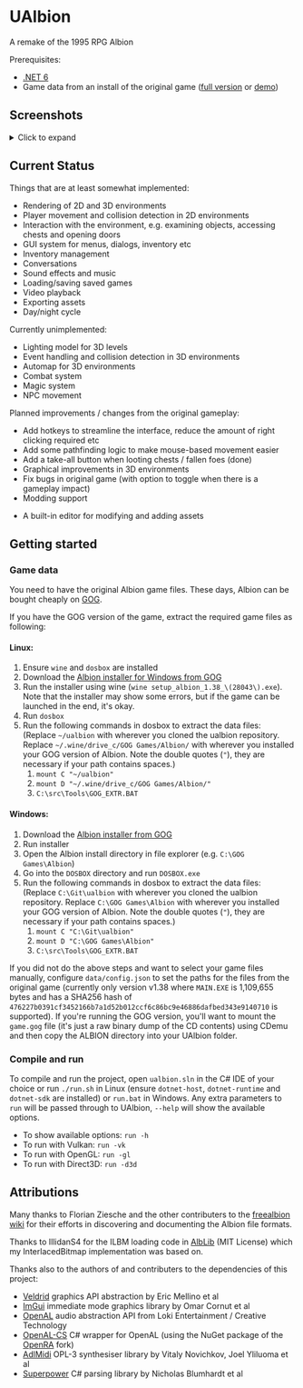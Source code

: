 # UAlbion
A remake of the 1995 RPG Albion 

Prerequisites: 
* [.NET 6](https://docs.microsoft.com/en-us/dotnet/core/install/)
* Game data from an install of the original game ([full version](https://www.gog.com/game/albion) or [demo](https://archive.org/details/Albidemo))

## Screenshots
<details>
  <summary>Click to expand</summary>

  ![Example Screenshot 1](/data/Screenshots/1_FirstLevel.png?raw=true)
  ![Example Screenshot 2](/data/Screenshots/2_3DWorld.png?raw=true)
  ![Example Screenshot 3](/data/Screenshots/3_Outdoors.png?raw=true)
  ![Example Screenshot 4](/data/Screenshots/4_Inventory.png?raw=true)
  ![Example Screenshot 5](/data/Screenshots/5_MainMenu.png?raw=true)
</details>

## Current Status

Things that are at least somewhat implemented:
- Rendering of 2D and 3D environments
- Player movement and collision detection in 2D environments
- Interaction with the environment, e.g. examining objects, accessing chests and opening doors
- GUI system for menus, dialogs, inventory etc
- Inventory management
- Conversations
- Sound effects and music
- Loading/saving saved games
- Video playback
- Exporting assets
- Day/night cycle

Currently unimplemented:
- Lighting model for 3D levels
- Event handling and collision detection in 3D environments
- Automap for 3D environments
- Combat system
- Magic system
- NPC movement

Planned improvements / changes from the original gameplay:
- Add hotkeys to streamline the interface, reduce the amount of right clicking required etc
- Add some pathfinding logic to make mouse-based movement easier
- Add a take-all button when looting chests / fallen foes (done)
- Graphical improvements in 3D environments
- Fix bugs in original game (with option to toggle when there is a gameplay impact)
- Modding support
* A built-in editor for modifying and adding assets

## Getting started

### Game data

You need to have the original Albion game files. These days, Albion can be bought cheaply on [GOG](https://www.gog.com/game/albion).

If you have the GOG version of the game, extract the required game files as following:

#### Linux:
1. Ensure `wine` and `dosbox` are installed
1. Download the [Albion installer for Windows from GOG](https://www.gog.com/game/albion)
1. Run the installer using wine (`wine setup_albion_1.38_\(28043\).exe`). Note that the installer may show some errors, but if the game can be launched in the end, it's okay.
1. Run `dosbox`
1. Run the following commands in dosbox to extract the data files: (Replace `~/ualbion` with wherever you cloned the ualbion repository. Replace `~/.wine/drive_c/GOG Games/Albion/` with wherever you installed your GOG version of Albion. Note the double quotes (`"`), they are necessary if your path contains spaces.)
    1. `mount C "~/ualbion"`
    1. `mount D "~/.wine/drive_c/GOG Games/Albion/"`
    1. `C:\src\Tools\GOG_EXTR.BAT`

#### Windows:
1. Download the [Albion installer from GOG](https://www.gog.com/game/albion)
1. Run installer
1. Open the Albion install directory in file explorer (e.g. `C:\GOG Games\Albion`)
1. Go into the `DOSBOX` directory and run `DOSBOX.exe`
1. Run the following commands in dosbox to extract the data files: (Replace `C:\Git\ualbion` with wherever you cloned the ualbion repository. Replace `C:\GOG Games\Albion` with wherever you installed your GOG version of Albion. Note the double quotes (`"`), they are necessary if your path contains spaces.)
    1. `mount C "C:\Git\ualbion"`
    1. `mount D "C:\GOG Games\Albion"`
    1. `C:\src\Tools\GOG_EXTR.BAT`

If you did not do the above steps and want to select your game files manually, configure `data/config.json` to set the paths for the files from the original game (currently only version v1.38 where `MAIN.EXE` is 1,109,655 bytes and has a SHA256 hash of `476227b0391cf3452166b7a1d52b012ccf6c86bc9e46886dafbed343e9140710` is supported). If you're running the GOG version, you'll want to mount the `game.gog` file (it's just a raw binary dump of the CD contents) using CDemu and then copy the ALBION directory into your UAlbion folder.

### Compile and run

To compile and run the project, open `ualbion.sln` in the C# IDE of your choice or run `./run.sh` in Linux (ensure `dotnet-host`, `dotnet-runtime` and `dotnet-sdk` are installed) or `run.bat` in Windows. Any extra parameters to `run` will be passed through to UAlbion, `--help` will show the available options.
- To show available options: `run -h`
- To run with Vulkan: `run -vk`
- To run with OpenGL: `run -gl`
- To run with Direct3D: `run -d3d`

## Attributions
Many thanks to Florian Ziesche and the other contributers to the [freealbion wiki](https://github.com/freealbion/freealbion/wiki) for their efforts in discovering and documenting the Albion file formats.

Thanks to IllidanS4 for the ILBM loading code in [AlbLib](https://github.com/IllidanS4/AlbLib) (MIT License) which my InterlacedBitmap implementation was based on.

Thanks also to the authors of and contributers to the dependencies of this project:
- [Veldrid](https://github.com/mellinoe/veldrid) graphics API abstraction by Eric Mellino et al
- [ImGui](https://github.com/ocornut/imgui/) immediate mode graphics library by Omar Cornut et al
- [OpenAL](https://www.openal.org/) audio abstraction API from Loki Entertainment / Creative Technology
- [OpenAL-CS](https://github.com/flibitijibibo/OpenAL-CS) C# wrapper for OpenAL (using the NuGet package of the [OpenRA](https://github.com/OpenRA/OpenAL-CS) fork)
- [AdlMidi](https://github.com/Wohlstand/libADLMIDI) OPL-3 synthesiser library by Vitaly Novichkov, Joel Yliluoma et al
- [Superpower](https://github.com/datalust/superpower) C# parsing library by Nicholas Blumhardt et al

